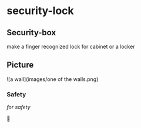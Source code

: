 # security-lock


## Security-box 

make a finger recognized lock for cabinet or a locker


## Picture
![a wall](images/one of the walls.png)



### Safety

*for safety*

:rocket:


